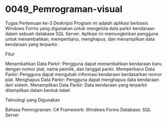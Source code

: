 # 0049_Pemrograman-visual
Tugas Pertemuan ke-3
Deskripsi
Program ini adalah aplikasi berbasis Windows Forms yang digunakan untuk mengelola data parkir kendaraan dalam sebuah database SQL Server. Aplikasi ini memungkinkan pengguna untuk menambahkan, memperbarui, menghapus, dan menampilkan data kendaraan yang terparkir.

Fitur

Menambahkan Data Parkir: Pengguna dapat menambahkan kendaraan baru dengan nomor plat, nama pemilik, dan tanggal parkir.
Memperbarui Data Parkir: Pengguna dapat mengubah informasi kendaraan berdasarkan nomor plat.
Menghapus Data Parkir: Pengguna dapat menghapus data kendaraan dari sistem.
Menampilkan Data Parkir: Data kendaraan yang terparkir ditampilkan dalam bentuk tabel.

Teknologi yang Digunakan

Bahasa Pemrograman: C#
Framework: Windows Forms
Database: SQL Server
